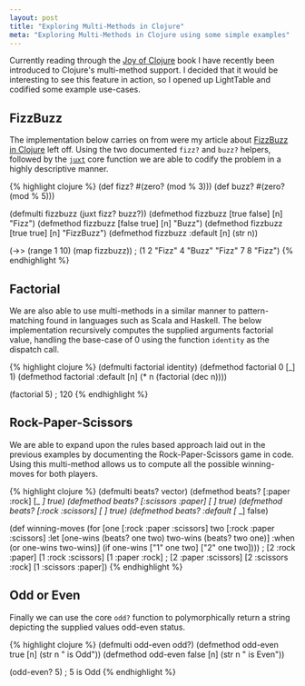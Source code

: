 ```yaml
---
layout: post
title: "Exploring Multi-Methods in Clojure"
meta: "Exploring Multi-Methods in Clojure using some simple examples"
---
```


Currently reading through the [Joy of Clojure](https://www.manning.com/books/the-joy-of-clojure) book I have recently been introduced to Clojure's multi-method support.
I decided that it would be interesting to see this feature in action, so I opened up LightTable and codified some example use-cases.
<!--more-->

## FizzBuzz

The implementation below carries on from were my article about [FizzBuzz in Clojure](/posts/fizzbuzz-in-clojure/) left off.
Using the two documented `fizz?` and `buzz?` helpers, followed by the [`juxt`](https://clojuredocs.org/clojure.core/juxt) core function we are able to codify the problem in a highly descriptive manner.

{% highlight clojure %}
(def fizz? #(zero? (mod % 3)))
(def buzz? #(zero? (mod % 5)))

(defmulti fizzbuzz (juxt fizz? buzz?))
(defmethod fizzbuzz [true false] [n] "Fizz")
(defmethod fizzbuzz [false true] [n] "Buzz")
(defmethod fizzbuzz [true true] [n]  "FizzBuzz")
(defmethod fizzbuzz :default [n] (str n))

(->> (range 1 10) (map fizzbuzz)) ; (1 2 "Fizz" 4 "Buzz" "Fizz" 7 8 "Fizz")
{% endhighlight %}

## Factorial

We are also able to use multi-methods in a similar manner to pattern-matching found in languages such as Scala and Haskell.
The below implementation recursively computes the supplied arguments factorial value, handling the base-case of 0 using the function `identity` as the dispatch call.

{% highlight clojure %}
(defmulti factorial identity)
(defmethod factorial 0 [_] 1)
(defmethod factorial :default [n] (* n (factorial (dec n))))

(factorial 5) ; 120
{% endhighlight %}

## Rock-Paper-Scissors

We are able to expand upon the rules based approach laid out in the previous examples by documenting the Rock-Paper-Scissors game in code.
Using this multi-method allows us to compute all the possible winning-moves for both players.

{% highlight clojure %}
(defmulti beats? vector)
(defmethod beats? [:paper :rock] [_ _] true)
(defmethod beats? [:scissors :paper] [_ _] true)
(defmethod beats? [:rock :scissors] [_ _] true)
(defmethod beats? :default [_ _] false)

(def winning-moves
  (for [one [:rock :paper :scissors]
        two [:rock :paper :scissors]
        :let [one-wins (beats? one two)
              two-wins (beats? two one)]
        :when (or one-wins two-wins)]
    (if one-wins ["1" one two] ["2" one two])))
; [2 :rock :paper] [1 :rock :scissors] [1 :paper :rock]
; [2 :paper :scissors] [2 :scissors :rock] [1 :scissors :paper])
{% endhighlight %}

## Odd or Even

Finally we can use the core `odd?` function to polymorphically return a string depicting the supplied values odd-even status.

{% highlight clojure %}
(defmulti odd-even odd?)
(defmethod odd-even true [n] (str n " is Odd"))
(defmethod odd-even false [n] (str n " is Even"))

(odd-even? 5) ; 5 is Odd
{% endhighlight %}
